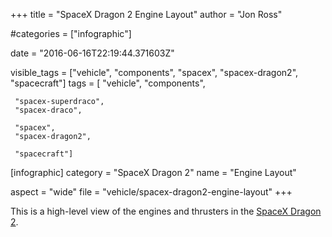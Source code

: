 +++
title = "SpaceX Dragon 2 Engine Layout"
author = "Jon Ross"

#categories = ["infographic"]

date = "2016-06-16T22:19:44.371603Z"

visible_tags = ["vehicle", "components", "spacex", "spacex-dragon2", "spacecraft"]
tags = [
     "vehicle",
     "components",

     "spacex-superdraco",
     "spacex-draco",

     "spacex",
     "spacex-dragon2",
     
     "spacecraft"]

[infographic]
category = "SpaceX Dragon 2"
name = "Engine Layout"

aspect = "wide"
file = "vehicle/spacex-dragon2-engine-layout"
+++

This is a high-level view of the engines and thrusters in the [SpaceX Dragon 2](/tags/spacex-dragon2).

<!--more-->

<!-- TODO -->
